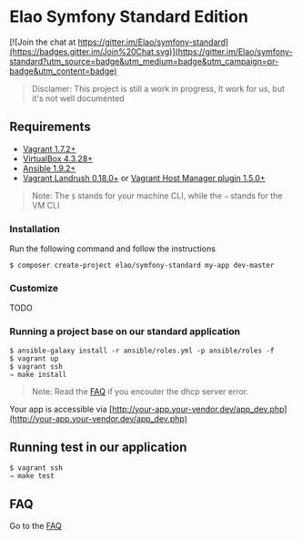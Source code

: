 # Elao Symfony Standard Edition

[![Join the chat at https://gitter.im/Elao/symfony-standard](https://badges.gitter.im/Join%20Chat.svg)](https://gitter.im/Elao/symfony-standard?utm_source=badge&utm_medium=badge&utm_campaign=pr-badge&utm_content=badge)

> Disclamer: This project is still a work in progress, It work for us, but it's not well documented

## Requirements

* [Vagrant 1.7.2+](http://www.vagrantup.com/downloads.html)
* [VirtualBox 4.3.28+](https://www.virtualbox.org/wiki/Downloads)
* [Ansible 1.9.2+](http://docs.ansible.com/intro_installation.html)
* [Vagrant Landrush 0.18.0+](https://github.com/phinze/landrush) or [Vagrant Host Manager plugin 1.5.0+](https://github.com/smdahlen/vagrant-hostmanager)

> Note: The `$` stands for your machine CLI, while the `⇒` stands for the VM CLI

### Installation

Run the following command and follow the instructions

    $ composer create-project elao/symfony-standard my-app dev-master

### Customize

TODO

### Running a project base on our standard application


    $ ansible-galaxy install -r ansible/roles.yml -p ansible/roles -f
    $ vagrant up
    $ vagrant ssh
    ⇒ make install

> Note: Read the [FAQ](https://github.com/Elao/symfony-standard/wiki/FAQ) if you encouter the dhcp server error.

Your app is accessible via [http://your-app.your-vendor.dev/app_dev.php](http://your-app.your-vendor.dev/app_dev.php)

Running test in our application
-------------------------------

    $ vagrant ssh
    ⇒ make test

FAQ
---

Go to the [FAQ](https://github.com/Elao/symfony-standard/wiki/FAQ)
